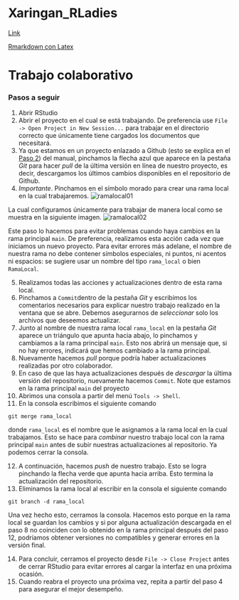 # Xaringan_RLadies

[Link](https://bookdown.org/yihui/rmarkdown/xaringan.html)

[Rmarkdown con Latex](https://github.com/HaydeePeruyero/Rmarkdown_and_LaTeX)



# Trabajo colaborativo

### Pasos a seguir
  1. Abrir RStudio
  2. Abrir el proyecto en el cual se está trabajando. De preferencia use `File -> Open Project in New Session...` para trabajar en el directorio correcto que únicamente tiene cargados los documentos que necesitará.
  3. Ya que estamos en un proyecto enlazado a Github (esto se explica en el [Paso 2](https://cfss.uchicago.edu/setup/git-with-rstudio/)) del manual, pinchamos la flecha azul que aparece en la pestaña *Git* para hacer _pull_ de la última versión en línea de nuestro proyecto, es decir, descargamos los últimos cambios disponibles en el repositorio de Github.
  4. *Importante*. Pinchamos en el símbolo morado para crear una rama local en la cual trabajaremos.
  ![ramalocal01](images/ramalocal01.jpeg)
  
  La cual configuramos únicamente para trabajar de manera local como se muestra en la siguiente imagen.
  ![ramalocal02](images/ramalocal02.jpeg)
  
  Este paso lo hacemos para evitar problemas cuando haya cambios en la rama principal `main`. De preferencia, realizamos esta acción cada vez que iniciamos un nuevo proyecto. Para evitar errores más adelane, el nombre de nuestra rama no debe contener símbolos especiales, ni puntos, ni acentos ni espacios: se sugiere usar un nombre del tipo `rama_local` o bien `RamaLocal`.
  
  5. Realizamos todas las acciones y actualizaciones dentro de esta rama local.
  6. Pinchamos a ``Commit``dentro de la pestaña *Git* y escribimos los comentarios necesarios para explicar nuestro trabajo realizado en la ventana que se abre. Debemos asegurarnos de _seleccionar_ solo los archivos que deseemos actualizar.
  7. Junto al nombre de nuestra rama local `rama_local` en la pestaña *Git* aparece un triángulo que apunta hacia abajo, lo pinchamos y cambiamos a la rama principal `main`. Esto nos abrirá un mensaje que, si no hay errores, indicará que hemos cambiado a la rama principal.
  8. Nuevamente hacemos _pull_ porque podría haber actualizaciones realizadas por otro colaborador.
  9. En caso de que las haya actualizaciones después de _descargar_ la última versión del repositorio, nuevamente hacemos ``Commit``. Note que estamos en la rama principal `main` del proyecto
  10. Abrimos una consola a partir del menú `Tools -> Shell`.
  11. En la consola escribimos el siguiente comando
  ```
  git merge rama_local
  ```
  donde `rama_local` es el nombre que le asignamos a la rama local en la cual trabajamos. Esto se hace para _combinar_ nuestro trabajo local con la rama principal `main` antes de subir nuestras actualizaciones al repositorio. Ya podemos cerrar la consola.
  
  12. A continuación, hacemos _push_ de nuestro trabajo. Esto se logra pinchando la flecha verde que apunta hacia arriba. Esto termina la actualización del repositorio.
  13. Eliminamos la rama local al escribir en la consola el siguiente comando
  ```
  git branch -d rama_local
  ```
  Una vez hecho esto, cerramos la consola. Hacemos esto porque en la rama local se guardan los cambios y si por alguna actualización descargada en el paso 8 no coinciden con lo obtenido en la rama principal después del paso 12, podríamos obtener versiones no compatibles y generar errores en la versión final.
  
  14. Para concluir, cerramos el proyecto desde `File -> Close Project` antes de cerrar RStudio para evitar errores al cargar la interfaz en una próxima ocasión.
  15. Cuando reabra el proyecto una próxima vez, repita a partir del paso 4 para asegurar el mejor desempeño.

